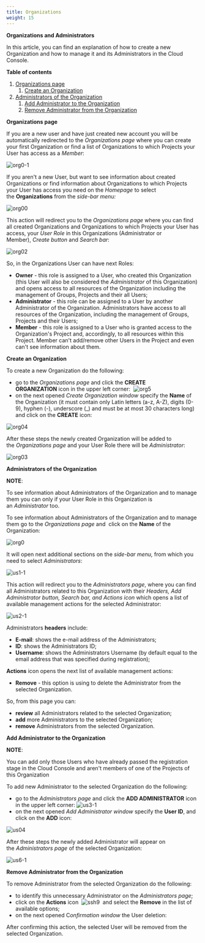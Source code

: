 ```yaml
---
title: Organizations
weight: 15
---
```


**Organizations and Administrators**

In this article, you can find an explanation of how to create a new Organization and how to manage it and its Administrators in the Cloud Console.

**Table of contents**

1. [Organizations page](https://kb.ventuscloud.eu/knowledge/organizations#org-page)
   1. [Create an Organization](https://kb.ventuscloud.eu/knowledge/organizations#create-org)
1. [Administrators of the Organization](https://kb.ventuscloud.eu/knowledge/organizations#users)
   1. [Add Administrator to the Organization](https://kb.ventuscloud.eu/knowledge/organizations#add-user)
   1. [Remove Administrator from the Organization](https://kb.ventuscloud.eu/knowledge/organizations#remove-user)

**Organizations page**

If you are a new user and have just created new account you will be automatically redirected to the *Organizations page* where you can create your first Organization or find a list of Organizations to which Projects your User has access as a *Member*:

![org0-1](Aspose.Words.ffe6dae1-1a20-43bc-9497-9627af996b16.001.png)

If you aren't a new User, but want to see information about created Organizations or find information about Organizations to which Projects your User has access you need on the *Homepage* to select the **Organizations** from the *side-bar menu:*

![org00](Aspose.Words.ffe6dae1-1a20-43bc-9497-9627af996b16.002.png)

This action will redirect you to the *Organizations page* where you can find all created Organizations and Organizations to which Projects your User has access, your *User Role* in this Organizations (Administrator or Member), *Create button* and *Search bar*:

![org02](Aspose.Words.ffe6dae1-1a20-43bc-9497-9627af996b16.003.png)

So, in the Organizations User can have next Roles:

- **Owner** - this role is assigned to a User, who created this Organization (this User will also be considered the *Administrator* of this Organization) and opens access to all resources of the Organization including the management of Groups, Projects and their all Users;
- **Administrator** - this role can be assigned to a User by another Administrator of the Organization. Administrators have access to all resources of the Organization, including the management of Groups, Projects and their Users;
- **Member** - this role is assigned to a User who is granted access to the Organization's Project and, accordingly, to all resources within this Project. Member can't add/remove other Users in the Project and even can't see information about them.

**Create an Organization**

To create a new Organization do the following:

- go to the *Organizations page* and click the **CREATE ORGANIZATION** icon in the upper left corner:  ![org5](Aspose.Words.ffe6dae1-1a20-43bc-9497-9627af996b16.004.png)
- on the next opened *Create Organization window* specify the **Name** of the Organization (it must contain only Latin letters (a-z, A-Z), digits (0-9), hyphen (-), underscore (\_) and must be at most 30 characters long) and click on the **CREATE** icon:

![org04](Aspose.Words.ffe6dae1-1a20-43bc-9497-9627af996b16.005.png)

After these steps the newly created Organization will be added to the *Organizations page* and your User Role there will be *Administrator*:

![org03](Aspose.Words.ffe6dae1-1a20-43bc-9497-9627af996b16.006.png)

**Administrators of the Organization**

**NOTE**:

To see information about Administrators of the Organization and to manage them you can only if your User Role in this Organization is an *Administrator* too. 

To see information about Administrators of the Organization and to manage them go to the *Organizations page* and  click on the **Name** of the Organization:

![org0](Aspose.Words.ffe6dae1-1a20-43bc-9497-9627af996b16.007.png)

It will open next additional sections on the *side-bar menu,* from which you need to select *Administrators*:

![us1-1](Aspose.Words.ffe6dae1-1a20-43bc-9497-9627af996b16.008.png)

This action will redirect you to the *Administrators page*, where you can find all Administrators related to this Organization with their *Headers, Add Administrator button, Search bar, and Actions icon* which opens a list of available management actions for the selected Administrator:

![us2-1](Aspose.Words.ffe6dae1-1a20-43bc-9497-9627af996b16.009.png)

Administrators **headers** include:

- **E-mail**: shows the e-mail address of the Administrators;
- **ID**: shows the Administrators ID;
- **Username**: shows the Administrators Username (by default equal to the email address that was specified during registration);

**Actions** icon opens the next list of available management actions:

- **Remove** - this option is using to delete the Administrator from the selected Organization.

So, from this page you can:

- **review** all Administrators related to the selected Organization;
- **add** more Administrators to the selected Organization;
- **remove** Administrators from the selected Organization.

**Add Administrator to the Organization**

**NOTE**:

You can add only those Users who have already passed the registration stage in the Cloud Console and aren't members of one of the Projects of this Organization

To add new Administrator to the selected Organization do the following:

- go to the *Administrators page* and click the **ADD ADMINISTRATOR** icon in the upper left corner: ![us3-1](Aspose.Words.ffe6dae1-1a20-43bc-9497-9627af996b16.010.png)
- on the next opened *Add Administrator window* specify the **User ID**, and click on the **ADD** icon:

![us04](Aspose.Words.ffe6dae1-1a20-43bc-9497-9627af996b16.011.png)

After these steps the newly added Administrator will appear on the *Administrators page* of the selected Organization:

![us6-1](Aspose.Words.ffe6dae1-1a20-43bc-9497-9627af996b16.012.png)

**Remove Administrator from the Organization**

To remove Administrator from the selected Organization do the following:

- to identify this unnecessary Administrator on the *Administrators page*;
- click on the **Actions** icon  ![ssh9](Aspose.Words.ffe6dae1-1a20-43bc-9497-9627af996b16.013.png)  and select the **Remove** in the list of available options;
- on the next opened C*onfirmation window* the User deletion:

After confirming this action, the selected User will be removed from the selected Organization.


